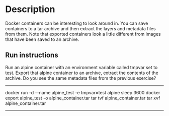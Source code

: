 # Description
Docker containers can be interesting to look around in.
You can save containers to a tar archive and then extract the layers and metadata files from them.
Note that exported containers look a little different from images that have been saved to an archive.

## Run instructions

Run an alpine container with an environment variable called tmpvar set to test.
Export that alpine container to an archive, extract the contents of the archive.
Do you see the same metadata files from the previous exercise?


____________________________________________________________________

docker run -d --name alpine_test -e tmpvar=test alpine sleep 3600
docker export alpine_test -o alpine_container.tar
tar tvf alpine_container.tar
tar xvf alpine_container.tar
________________________________________________________

